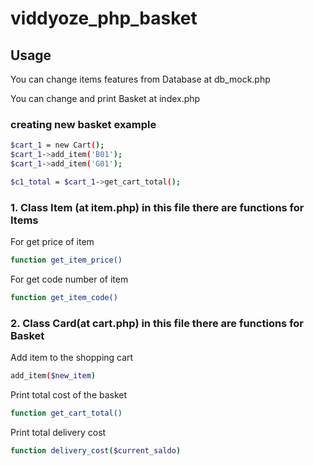 # viddyoze_php_basket

## Usage

You can change items features from Database at db_mock.php

You can change and print Basket at index.php

### creating new basket example

```bash
$cart_1 = new Cart();
$cart_1->add_item('B01');
$cart_1->add_item('G01');

$c1_total = $cart_1->get_cart_total();
```


### 1. Class Item (at item.php) in this file there are functions for Items

For get price of item
```bash
function get_item_price()
```

For get code number of item
```bash
function get_item_code()
```


### 2. Class Card(at cart.php) in this file there are functions for Basket


Add item to the shopping cart

```bash
add_item($new_item)
```

Print total cost of the basket

```bash
function get_cart_total()
```

Print total delivery cost 

```bash
function delivery_cost($current_saldo)
```
